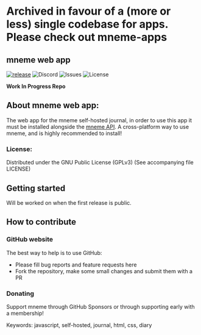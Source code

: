 # Archived in favour of a (more or less) single codebase for apps. Please check out mneme-apps 

## mneme web app

[![release](https://img.shields.io/github/release/Mneme-org/Web-App.svg)](https://github.com/Mneme-org/Web-App/releases) ![Discord](https://img.shields.io/discord/733675685930991706?label=discord) ![Issues](https://img.shields.io/github/issues/Mneme-org/Web-App) ![License](https://img.shields.io/github/license/Mneme-org/Web-App)

**Work In Progress Repo**

## About mneme web app:

The web app for the mneme self-hosted journal, in order to use this app it must be installed alongside the [mneme API](https://github.com/Mneme-org/API). A cross-platform way to use mneme, and is highly recommended to install!

### License:

Distributed under the GNU Public License (GPLv3) (See accompanying file LICENSE)

## Getting started

Will be worked on when the first release is public.

## How to contribute
### GitHub website
The best way to help is to use GitHub:
- Please fill bug reports and feature requests here
- Fork the repository, make some small changes and submit them with a PR

### Donating

Support mneme through GitHub Sponsors or through supporting early with a membership!

Keywords: javascript, self-hosted, journal, html, css, diary
